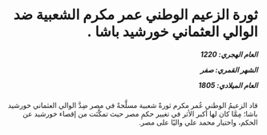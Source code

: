 <h1 dir="rtl">ثورة الزعيم الوطني عمر مكرم الشعبية ضد الوالي العثماني خورشيد باشا .</h1>

<h5 dir="rtl">العام الهجري:  1220

الشهر القمري: صفر

العام الميلادي: 1805</h5>

<p dir="rtl">قاد الزعيمُ الوطني عُمر مكرم ثورةً شعبية مسلَّحةً في مصر ضِدَّ الوالي العثماني خورشيد باشا؛ مِمَّا كان لها أكبر الأثر في تغيير حكمِ مصر حيث تمكَّنَت من إقصاء خورشيد عن الحكم، واختيار محمد علي واليًا على مصر.</p></br>
